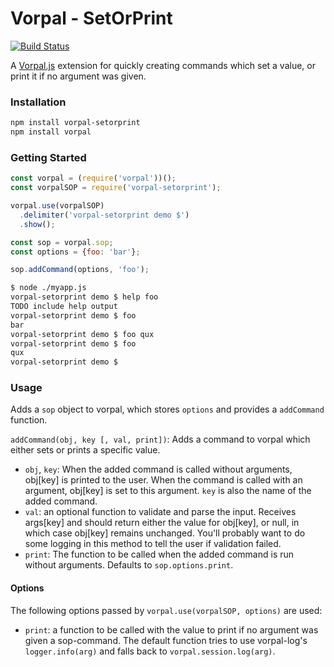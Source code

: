 # Vorpal - SetOrPrint

[![Build Status](https://travis-ci.org/AljoschaMeyer/vorpal-setorprint.svg)](https://travis-ci.org/AljoschaMeyer/vorpal-setorprint)

A [Vorpal.js](https://github.com/dthree/vorpal) extension for quickly creating commands which set a value, or print it if no argument was given.

### Installation

```bash
npm install vorpal-setorprint
npm install vorpal
```

### Getting Started

```js
const vorpal = (require('vorpal'))();
const vorpalSOP = require('vorpal-setorprint');

vorpal.use(vorpalSOP)
  .delimiter('vorpal-setorprint demo $')
  .show();

const sop = vorpal.sop;
const options = {foo: 'bar'};

sop.addCommand(options, 'foo');
```

```bash
$ node ./myapp.js
vorpal-setorprint demo $ help foo
TODO include help output
vorpal-setorprint demo $ foo
bar
vorpal-setorprint demo $ foo qux
vorpal-setorprint demo $ foo
qux
vorpal-setorprint demo $
```

### Usage

Adds a `sop` object to vorpal, which stores `options` and provides a `addCommand` function.

`addCommand(obj, key [, val, print])`: Adds a command to vorpal which either sets or prints a specific value.

- `obj`, `key`: When the added command is called without arguments, obj[key] is printed to the user. When the command is called with an argument, obj[key] is set to this argument. `key` is also the name of the added command.
- `val`: an optional function to validate and parse the input. Receives args[key] and should return either the value for obj[key], or null, in which case obj[key] remains unchanged. You'll probably want to do some logging in this method to tell the user if validation failed.
- `print`: The function to be called when the added command is run without arguments. Defaults to `sop.options.print`.

#### Options

The following options passed by `vorpal.use(vorpalSOP, options)` are used:

- `print`: a function to be called with the value to print if no argument was given a sop-command. The default function tries to use vorpal-log's `logger.info(arg)` and falls back to `vorpal.session.log(arg)`.
